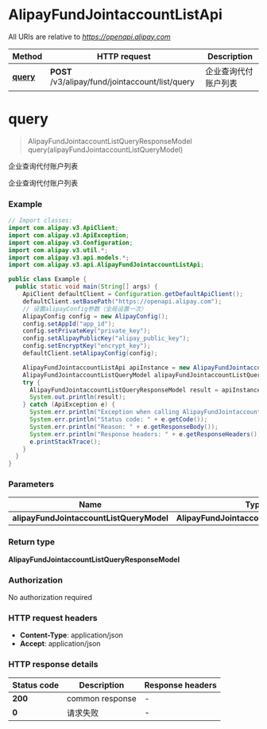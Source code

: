 # AlipayFundJointaccountListApi

All URIs are relative to *https://openapi.alipay.com*

| Method | HTTP request | Description |
|------------- | ------------- | -------------|
| [**query**](AlipayFundJointaccountListApi.md#query) | **POST** /v3/alipay/fund/jointaccount/list/query | 企业查询代付账户列表 |


<a name="query"></a>
# **query**
> AlipayFundJointaccountListQueryResponseModel query(alipayFundJointaccountListQueryModel)

企业查询代付账户列表

企业查询代付账户列表

### Example
```java
// Import classes:
import com.alipay.v3.ApiClient;
import com.alipay.v3.ApiException;
import com.alipay.v3.Configuration;
import com.alipay.v3.util.*;
import com.alipay.v3.api.models.*;
import com.alipay.v3.api.AlipayFundJointaccountListApi;

public class Example {
  public static void main(String[] args) {
    ApiClient defaultClient = Configuration.getDefaultApiClient();
    defaultClient.setBasePath("https://openapi.alipay.com");
    // 设置alipayConfig参数（全局设置一次）
    AlipayConfig config = new AlipayConfig();
    config.setAppId("app_id");
    config.setPrivateKey("private_key");
    config.setAlipayPublicKey("alipay_public_key");
    config.setEncryptKey("encrypt_key");
    defaultClient.setAlipayConfig(config);

    AlipayFundJointaccountListApi apiInstance = new AlipayFundJointaccountListApi(defaultClient);
    AlipayFundJointaccountListQueryModel alipayFundJointaccountListQueryModel = new AlipayFundJointaccountListQueryModel(); // AlipayFundJointaccountListQueryModel | 
    try {
      AlipayFundJointaccountListQueryResponseModel result = apiInstance.query(alipayFundJointaccountListQueryModel);
      System.out.println(result);
    } catch (ApiException e) {
      System.err.println("Exception when calling AlipayFundJointaccountListApi#query");
      System.err.println("Status code: " + e.getCode());
      System.err.println("Reason: " + e.getResponseBody());
      System.err.println("Response headers: " + e.getResponseHeaders());
      e.printStackTrace();
    }
  }
}
```

### Parameters

| Name | Type | Description  | Notes |
|------------- | ------------- | ------------- | -------------|
| **alipayFundJointaccountListQueryModel** | **AlipayFundJointaccountListQueryModel**|  | [optional] |

### Return type

**AlipayFundJointaccountListQueryResponseModel**

### Authorization

No authorization required

### HTTP request headers

 - **Content-Type**: application/json
 - **Accept**: application/json

### HTTP response details
| Status code | Description | Response headers |
|-------------|-------------|------------------|
| **200** | common response |  -  |
| **0** | 请求失败 |  -  |

